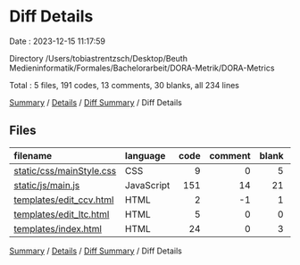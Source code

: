 # Diff Details

Date : 2023-12-15 11:17:59

Directory /Users/tobiastrentzsch/Desktop/Beuth Medieninformatik/Formales/Bachelorarbeit/DORA-Metrik/DORA-Metrics

Total : 5 files,  191 codes, 13 comments, 30 blanks, all 234 lines

[Summary](results.md) / [Details](details.md) / [Diff Summary](diff.md) / Diff Details

## Files
| filename | language | code | comment | blank | total |
| :--- | :--- | ---: | ---: | ---: | ---: |
| [static/css/mainStyle.css](/static/css/mainStyle.css) | CSS | 9 | 0 | 5 | 14 |
| [static/js/main.js](/static/js/main.js) | JavaScript | 151 | 14 | 21 | 186 |
| [templates/edit_ccv.html](/templates/edit_ccv.html) | HTML | 2 | -1 | 1 | 2 |
| [templates/edit_ltc.html](/templates/edit_ltc.html) | HTML | 5 | 0 | 0 | 5 |
| [templates/index.html](/templates/index.html) | HTML | 24 | 0 | 3 | 27 |

[Summary](results.md) / [Details](details.md) / [Diff Summary](diff.md) / Diff Details